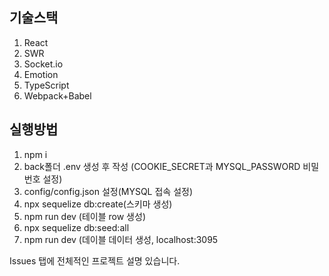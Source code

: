 ## 기술스택
1. React
2. SWR
3. Socket.io
4. Emotion
5. TypeScript
6. Webpack+Babel

## 실행방법

1. npm i
2. back폴더 .env 생성 후 작성 (COOKIE_SECRET과 MYSQL_PASSWORD 비밀번호 설정)
3. config/config.json 설정(MYSQL 접속 설정)
4. npx sequelize db:create(스키마 생성)
5. npm run dev (테이블 row 생성)
6. npx sequelize db:seed:all
7. npm run dev (데이블 데이터 생성, localhost:3095

Issues 탭에 전체적인 프로젝트 설명 있습니다.
